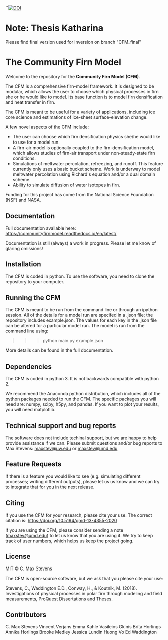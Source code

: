 ``[![DOI](https://zenodo.org/badge/DOI/10.5281/zenodo.3585885.svg)](https://doi.org/10.5281/zenodo.3585885)

# Note: Thesis Katharina
Please find final version used for inversion on branch "CFM_final"

# The Community Firn Model

Welcome to the repository for the **Community Firn Model (CFM)**. 

The CFM is a comprehensive firn-model framework. It is designed to be modular, which allows the user to choose which physical processes in firn she or he would like to model. Its base function is to model firn densification and heat transfer in firn.

The CFM is meant to be useful for a variety of applications, including ice core science and estimations of ice-sheet surface-elevation change.

A few novel aspects of the CFM include:

- The user can choose which firn densification physics she/he would like to use for a model run.
- A firn-air model is optionally coupled to the firn-densification model, which allows studies of firn-air transport under non-steady-state firn conditions.
- Simulations of meltwater percolation, refreezing, and runoff. This feature currently only uses a basic bucket scheme. Work is underway to model meltwater percolation using Richard's equation and/or a dual domain scheme.
- Ability to simulate diffusion of water isotopes in firn.

Funding for this project has come from the National Science Foundation (NSF) and NASA.

## Documentation

Full documentation available here: https://communityfirnmodel.readthedocs.io/en/latest/ 

Documentation is still (always) a work in progress. Please let me know of glaring omissions!

## Installation

The CFM is coded in python. To use the software, you need to clone the repository to your computer.

## Running the CFM

The CFM is meant to be run from the command line or through an ipython session. All of the details for a model run are specifed in a .json file; the repository includes example.json. The values for each key in the .json file can be altered for a particular model run. The model is run from the command line using:

>>> python main.py example.json

More details can be found in the full documentation. 

## Dependencies

The CFM is coded in python 3. It is not backwards compatible with python 2.

We recommend the Anaconda python distribution, which includes all of the python packages needed to run the CFM. The specific packages you will need are: numpy, scipy, h5py, and pandas. If you want to plot your results, you will need matplotlib.

## Technical support and bug reports

The software does not include techinal support, but we are happy to help provide assistance if we can. Please submit questions and/or bug reports to Max Stevens: maxstev@uw.edu or maxstev@umd.edu

## Feature Requests

If there is a feature you would like to see (e.g. simulating different processes; writing different outputs), please let us us know and we can try to integrate that for you in the next release.

## Citing

If you use the CFM for your research, please cite your use. The correct citation is: https://doi.org/10.5194/gmd-13-4355-2020

If you are using the CFM, please consider sending a note (maxstev@umd.edu) to let us know that you are using it. We try to keep track of user numbers, which helps us keep the project going.

## License

MIT © C. Max Stevens

The CFM is open-source software, but we ask that you please cite your use:

Stevens, C., Waddington E.D., Conway, H., & Koutnik, M. (2018). Investigations of physical processes in polar firn through modeling and field measurements, ProQuest Dissertations and Theses.

## Contributors
C. Max Stevens
Vincent Verjans
Emma Kahle
Vasileios Gkinis
Brita Horlings
Annika Horlings
Brooke Medley
Jessica Lundin
Huong Vo
Ed Waddington
